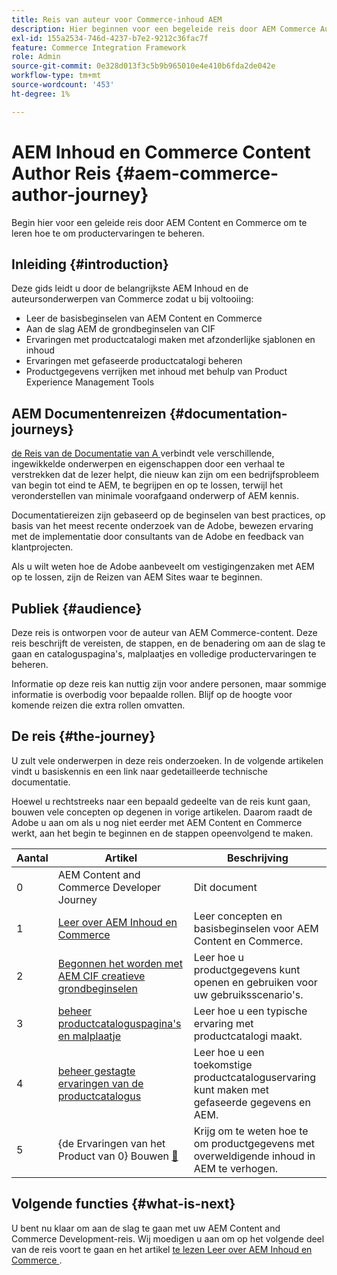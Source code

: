 ```yaml
---
title: Reis van auteur voor Commerce-inhoud AEM
description: Hier beginnen voor een begeleide reis door AEM Commerce Authoring
exl-id: 155a2534-746d-4237-b7e2-9212c36fac7f
feature: Commerce Integration Framework
role: Admin
source-git-commit: 0e328d013f3c5b9b965010e4e410b6fda2de042e
workflow-type: tm+mt
source-wordcount: '453'
ht-degree: 1%

---
```


# AEM Inhoud en Commerce Content Author Reis {#aem-commerce-author-journey}

Begin hier voor een geleide reis door AEM Content en Commerce om te leren hoe te om productervaringen te beheren.

## Inleiding {#introduction}

Deze gids leidt u door de belangrijkste AEM Inhoud en de auteursonderwerpen van Commerce zodat u bij voltooiing:

* Leer de basisbeginselen van AEM Content en Commerce
* Aan de slag AEM de grondbeginselen van CIF
* Ervaringen met productcatalogi maken met afzonderlijke sjablonen en inhoud
* Ervaringen met gefaseerde productcatalogi beheren
* Productgegevens verrijken met inhoud met behulp van Product Experience Management Tools

## AEM Documentenreizen {#documentation-journeys}

[ de Reis van de Documentatie van A ](/help/journey-documentation/documentation-journeys.md) verbindt vele verschillende, ingewikkelde onderwerpen en eigenschappen door een verhaal te verstrekken dat de lezer helpt, die nieuw kan zijn om een bedrijfsprobleem van begin tot eind te AEM, te begrijpen en op te lossen, terwijl het veronderstellen van minimale voorafgaand onderwerp of AEM kennis.

Documentatiereizen zijn gebaseerd op de beginselen van best practices, op basis van het meest recente onderzoek van de Adobe, bewezen ervaring met de implementatie door consultants van de Adobe en feedback van klantprojecten.

Als u wilt weten hoe de Adobe aanbeveelt om vestigingenzaken met AEM op te lossen, zijn de Reizen van AEM Sites waar te beginnen.

## Publiek {#audience}

Deze reis is ontworpen voor de auteur van AEM Commerce-content. Deze reis beschrijft de vereisten, de stappen, en de benadering om aan de slag te gaan en cataloguspagina&#39;s, malplaatjes en volledige productervaringen te beheren.

Informatie op deze reis kan nuttig zijn voor andere personen, maar sommige informatie is overbodig voor bepaalde rollen. Blijf op de hoogte voor komende reizen die extra rollen omvatten.

## De reis {#the-journey}

U zult vele onderwerpen in deze reis onderzoeken. In de volgende artikelen vindt u basiskennis en een link naar gedetailleerde technische documentatie.

Hoewel u rechtstreeks naar een bepaald gedeelte van de reis kunt gaan, bouwen vele concepten op degenen in vorige artikelen. Daarom raadt de Adobe u aan om als u nog niet eerder met AEM Content en Commerce werkt, aan het begin te beginnen en de stappen opeenvolgend te maken.

| Aantal | Artikel | Beschrijving |
|---|---|---|
| 0 | AEM Content and Commerce Developer Journey | Dit document |
| 1 | [ Leer over AEM Inhoud en Commerce ](/help/commerce-cloud/introduction.md) | Leer concepten en basisbeginselen voor AEM Content en Commerce. |
| 2 | [ Begonnen het worden met AEM CIF creatieve grondbeginselen ](getting-started.md) | Leer hoe u productgegevens kunt openen en gebruiken voor uw gebruiksscenario&#39;s. |
| 3 | [ beheer productcataloguspagina&#39;s en malplaatje ](catalog-templates.md) | Leer hoe u een typische ervaring met productcatalogi maakt. |
| 4 | [ beheer gestagte ervaringen van de productcatalogus ](staged-catalog.md) | Leer hoe u een toekomstige productcataloguservaring kunt maken met gefaseerde gegevens en AEM. |
| 5 | {de Ervaringen van het Product van 0} Bouwen [&#128279;](product-experience-management.md) | Krijg om te weten hoe te om productgegevens met overweldigende inhoud in AEM te verhogen. |

## Volgende functies {#what-is-next}

U bent nu klaar om aan de slag te gaan met uw AEM Content and Commerce Development-reis. Wij moedigen u aan om op het volgende deel van de reis voort te gaan en het artikel [ te lezen Leer over AEM Inhoud en Commerce ](/help/commerce-cloud/introduction.md).
